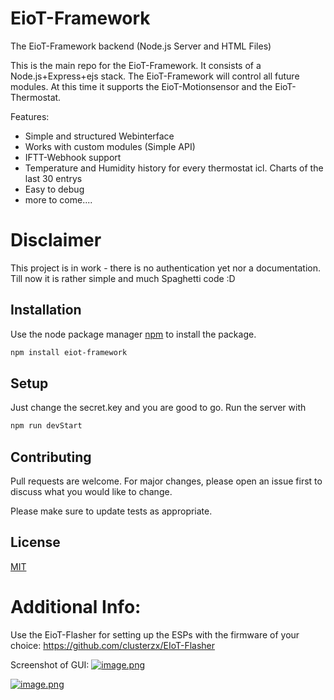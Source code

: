 # EioT-Framework
 The EioT-Framework backend (Node.js Server and HTML Files)


This is the main repo for the EioT-Framework. It consists of a Node.js+Express+ejs stack.
The EioT-Framework will control all future modules. At this time it supports the EioT-Motionsensor and the EioT-Thermostat.

Features:
- Simple and structured Webinterface
- Works with custom modules (Simple API)
- IFTT-Webhook support
- Temperature and Humidity history for every thermostat icl. Charts of the last 30 entrys
- Easy to debug
- more to come....

# Disclaimer

This project is in work - there is no authentication yet nor a documentation.
Till now it is rather simple and much Spaghetti code :D

## Installation

Use the node package manager [npm](https://www.npmjs.com/package/npm) to install the package.

```bash
npm install eiot-framework
```

## Setup
Just change the secret.key and you are good to go.
Run the server with 

```bash
npm run devStart
```

## Contributing
Pull requests are welcome. For major changes, please open an issue first to discuss what you would like to change.

Please make sure to update tests as appropriate.

## License
[MIT](https://choosealicense.com/licenses/mit/)

# Additional Info:
Use the EioT-Flasher for setting up the ESPs with the firmware of your choice:
https://github.com/clusterzx/EIoT-Flasher

Screenshot of GUI:
[![image.png](https://i.postimg.cc/wv4rhbQ9/image.png)](https://postimg.cc/r0WgTjHH)

[![image.png](https://i.postimg.cc/vTd0LF6F/image.png)](https://postimg.cc/2b2drtw2)
